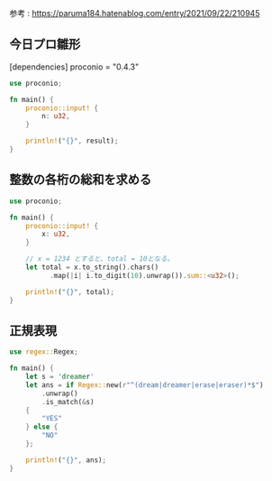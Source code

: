 参考 : https://paruma184.hatenablog.com/entry/2021/09/22/210945

## 今日プロ雛形

[dependencies]
proconio = "0.4.3"

```rust
use proconio;

fn main() {
    proconio::input! {
        n: u32,
    }

    println!("{}", result);
}
```

## 整数の各桁の総和を求める

```rust
use proconio;

fn main() {
    proconio::input! {
        x: u32,
    }

    // x = 1234 とすると、total = 10となる。
    let total = x.to_string().chars()
          .map(|i| i.to_digit(10).unwrap()).sum::<u32>();

    println!("{}", total);
}

```

## 正規表現

```rust
use regex::Regex;

fn main() {
    let s = 'dreamer'
    let ans = if Regex::new(r"^(dream|dreamer|erase|eraser)*$")
        .unwrap()
        .is_match(&s)
    {
        "YES"
    } else {
        "NO"
    };

    println!("{}", ans);
}
```
